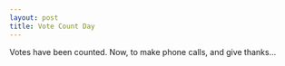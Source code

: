 ```yaml
---
layout: post
title: Vote Count Day
---
```


Votes have been counted. Now, to make phone calls, and give thanks...